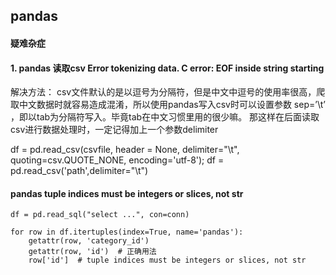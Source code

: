 
## pandas






#### 疑难杂症

#### 1. pandas 读取csv Error tokenizing data. C error: EOF inside string starting
解决方法：
csv文件默认的是以逗号为分隔符，但是中文中逗号的使用率很高，爬取中文数据时就容易造成混淆，所以使用pandas写入csv时可以设置参数 sep=’\t’ ，即以tab为分隔符写入。毕竟tab在中文习惯里用的很少嘛。
那这样在后面读取csv进行数据处理时，一定记得加上一个参数delimiter

df = pd.read_csv(csvfile, header = None, delimiter="\t", quoting=csv.QUOTE_NONE, encoding='utf-8');
df = pd.read_csv('path',delimiter="\t")


#### pandas tuple indices must be integers or slices, not str
```
df = pd.read_sql("select ...", con=conn)

for row in df.itertuples(index=True, name='pandas'):
	getattr(row, 'category_id')
	getattr(row, 'id')  # 正确用法
	row['id']  # tuple indices must be integers or slices, not str
```



